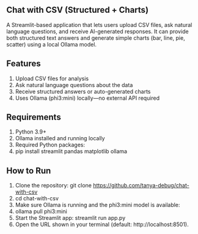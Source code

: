 Chat with CSV (Structured + Charts)
---
A Streamlit-based application that lets users upload CSV files, ask natural language questions, and receive AI-generated responses. It can provide both structured text answers and generate simple charts (bar, line, pie, scatter) using a local Ollama model.

Features
---
1. Upload CSV files for analysis
2. Ask natural language questions about the data
3. Receive structured answers or auto-generated charts
4. Uses Ollama (phi3:mini) locally—no external API required

Requirements
-
1. Python 3.9+
2. Ollama installed and running locally
3. Required Python packages:
4. pip install streamlit pandas matplotlib ollama

How to Run
-
1. Clone the repository: git clone https://github.com/tanya-debug/chat-with-csv
2. cd chat-with-csv
3. Make sure Ollama is running and the phi3:mini model is available:
4. ollama pull phi3:mini
5. Start the Streamlit app: streamlit run app.py
4. Open the URL shown in your terminal (default: http://localhost:8501).
